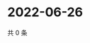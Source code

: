 # 2022-06-26

共 0 条

<!-- BEGIN WEIBO -->
<!-- 最后更新时间 Sun Jun 26 2022 04:00:50 GMT+0800 (China Standard Time) -->

<!-- END WEIBO -->
